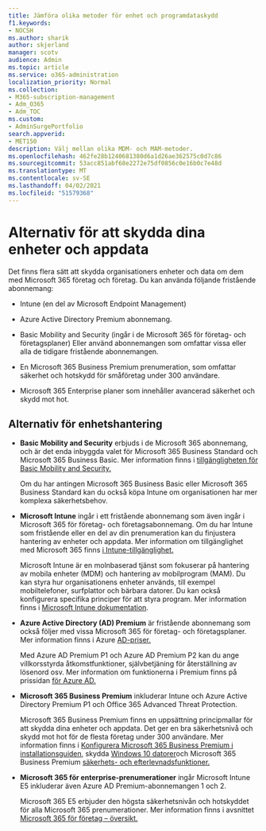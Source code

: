 ```yaml
---
title: Jämföra olika metoder för enhet och programdataskydd
f1.keywords:
- NOCSH
ms.author: sharik
author: skjerland
manager: scotv
audience: Admin
ms.topic: article
ms.service: o365-administration
localization_priority: Normal
ms.collection:
- M365-subscription-management
- Adm_O365
- Adm_TOC
ms.custom:
- AdminSurgePortfolio
search.appverid:
- MET150
description: Välj mellan olika MDM- och MAM-metoder.
ms.openlocfilehash: 462fe28b1240681380d6a1d26ae362575c0d7c86
ms.sourcegitcommit: 53acc851abf68e2272e75df0856c0e16b0c7e48d
ms.translationtype: MT
ms.contentlocale: sv-SE
ms.lasthandoff: 04/02/2021
ms.locfileid: "51579368"
---
```

# <a name="options-for-protecting-your-devices-and-app-data"></a>Alternativ för att skydda dina enheter och appdata

Det finns flera sätt att skydda organisationers enheter och data om dem med Microsoft 365 företag och företag. Du kan använda följande fristående abonnemang:

- Intune (en del av Microsoft Endpoint Management)
- Azure Active Directory Premium abonnemang.
- Basic Mobility and Security (ingår i de Microsoft 365 för företag- och företagsplaner) Eller använd abonnemangen som omfattar vissa eller alla de tidigare fristående abonnemangen.

- En Microsoft 365 Business Premium prenumeration, som omfattar säkerhet och hotskydd för småföretag under 300 användare.
- Microsoft 365 Enterprise planer som innehåller avancerad säkerhet och skydd mot hot.

## <a name="device-management-options"></a>Alternativ för enhetshantering

- **Basic Mobility and Security** erbjuds i de Microsoft 365 abonnemang, och är det enda inbyggda valet för Microsoft 365 Business Standard och Microsoft 365 Business Basic. Mer information finns i [tillgängligheten för Basic Mobility and Security.](../basic-mobility-security/choose-between-basic-mobility-and-security-and-intune.md#availability-of-basic-mobility-and-security-and-intune) 

    Om du har antingen Microsoft 365 Business Basic eller Microsoft 365 Business Standard kan du också köpa Intune om organisationen har mer komplexa säkerhetsbehov.
 
- **Microsoft Intune** ingår i ett fristående abonnemang som även ingår i Microsoft 365 för företag- och företagsabonnemang. Om du har Intune som fristående eller en del av din prenumeration kan du finjustera hantering av enheter och appdata. Mer information om tillgänglighet med Microsoft 365 finns [i Intune-tillgänglighet.](../basic-mobility-security/choose-between-basic-mobility-and-security-and-intune.md#availability-of-basic-mobility-and-security-and-intune)

    Microsoft Intune är en molnbaserad tjänst som fokuserar på hantering av mobila enheter (MDM) och hantering av mobilprogram (MAM). Du kan styra hur organisationens enheter används, till exempel mobiltelefoner, surfplattor och bärbara datorer. Du kan också konfigurera specifika principer för att styra program. Mer information finns i [Microsoft Intune dokumentation](/mem/intune/).

- **Azure Active Directory (AD) Premium** är fristående abonnemang som också följer med vissa Microsoft 365 för företag- och företagsplaner. Mer information finns i Azure [AD-priser.](https://azure.microsoft.com/pricing/details/active-directory/)

     Med Azure AD Premium P1 och Azure AD Premium P2 kan du ange villkorsstyrda åtkomstfunktioner, självbetjäning för återställning av lösenord osv. Mer information om funktionerna i Premium finns på prissidan [för Azure AD.](https://azure.microsoft.com/pricing/details/active-directory/)
- **Microsoft 365 Business Premium** inkluderar Intune och Azure Active Directory Premium P1 och Office 365 Advanced Threat Protection. 
 
    Microsoft 365 Business Premium finns en uppsättning principmallar för att skydda dina enheter och appdata. Det ger en bra säkerhetsnivå och skydd mot hot för de flesta företag under 300 användare. Mer information finns i [Konfigurera Microsoft 365 Business Premium i installationsguiden](../../business/set-up.md), skydda [Windows 10 datorer](../../business/secure-win-10-pcs.md)och Microsoft 365 Business Premium [säkerhets- och efterlevnadsfunktioner.](../../business/security-features.md)

- **Microsoft 365 för enterprise-prenumerationer** ingår Microsoft Intune E5 inkluderar även Azure AD Premium-abonnemangen 1 och 2.

    Microsoft 365 E5 erbjuder den högsta säkerhetsnivån och hotskyddet för alla Microsoft 365 prenumerationer. Mer information finns i avsnittet [Microsoft 365 för företag – översikt.](../../enterprise/microsoft-365-overview.md)